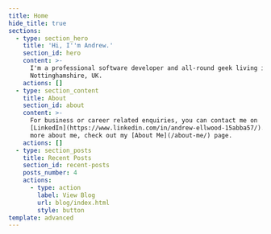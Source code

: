 ```yaml
---
title: Home
hide_title: true
sections:
  - type: section_hero
    title: 'Hi, I''m Andrew.'
    section_id: hero
    content: >-
      I'm a professional software developer and all-round geek living in
      Nottinghamshire, UK.
    actions: []
  - type: section_content
    title: About
    section_id: about
    content: >-
      For business or career related enquiries, you can contact me on
      [LinkedIn](https://www.linkedin.com/in/andrew-ellwood-15abba57/). To learn
      more about me, check out my [About Me](/about-me/) page.
    actions: []
  - type: section_posts
    title: Recent Posts
    section_id: recent-posts
    posts_number: 4
    actions:
      - type: action
        label: View Blog
        url: blog/index.html
        style: button
template: advanced
---
```

